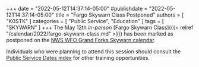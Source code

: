 +++
date = "2022-05-12T14:37:14-05:00"
#publishdate = "2022-05-12T14:37:14-05:00"
title = "Fargo Skywarn Class Postponed"
authors = [ "K0STK" ]
categories = [ "Public Service", "Education" ]
tags = [ "SKYWARN" ]
+++
The May 12th *in-person*
[Fargo Skywarn Class]({{< relref "/calendar/2022/fargo-skywarn-class.md" >}})
has been marked as postponed on the 
[NWS WFO Grand Forks Skywarn calendar](https://www.weather.gov/fgf/skywarn).

Individuals who were planning to attend this session should consult the
[Public Service Dates index](/dates/public-service) for other training
opportunities.
<!--more-->
